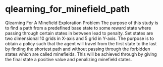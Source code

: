 # qlearning_for_minefield_path
Qlearning For A Minefield Exploration Problem
The purpose of this study is to find a path from a predefined base state to some reward state where passing through certain states in between lead to penalty. Set states are two dimensional 10 grids in 
X-axis and 5 grid in Y-axis. The purpose is to obtain a policy such that the agent will travel from the first state to the last by finding the shortest path and without passing through the forbidden states 
which are called minefields. This will be achieved through by giving the final state a positive value and penalizing minefield states.

